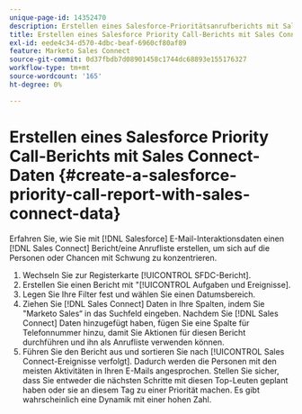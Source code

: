 ```yaml
---
unique-page-id: 14352470
description: Erstellen eines Salesforce-Prioritätsanrufberichts mit Sales Connect-Daten - Marketo-Dokumente - Produktdokumentation
title: Erstellen eines Salesforce Priority Call-Berichts mit Sales Connect-Daten
exl-id: eede4c34-d570-4dbc-beaf-6960cf80af89
feature: Marketo Sales Connect
source-git-commit: 0d37fbdb7d08901458c1744dc68893e155176327
workflow-type: tm+mt
source-wordcount: '165'
ht-degree: 0%

---
```


# Erstellen eines Salesforce Priority Call-Berichts mit Sales Connect-Daten {#create-a-salesforce-priority-call-report-with-sales-connect-data}

Erfahren Sie, wie Sie mit [!DNL Salesforce] E-Mail-Interaktionsdaten einen [!DNL Sales Connect] Bericht/eine Anrufliste erstellen, um sich auf die Personen oder Chancen mit Schwung zu konzentrieren.

1. Wechseln Sie zur Registerkarte [!UICONTROL SFDC-Bericht].
1. Erstellen Sie einen Bericht mit &quot;[!UICONTROL Aufgaben und Ereignisse].
1. Legen Sie Ihre Filter fest und wählen Sie einen Datumsbereich.
1. Ziehen Sie [!DNL Sales Connect] Daten in Ihre Spalten, indem Sie &quot;Marketo Sales“ in das Suchfeld eingeben. Nachdem Sie [!DNL Sales Connect] Daten hinzugefügt haben, fügen Sie eine Spalte für Telefonnummer hinzu, damit Sie Aktionen für diesen Bericht durchführen und ihn als Anrufliste verwenden können.
1. Führen Sie den Bericht aus und sortieren Sie nach [!UICONTROL Sales Connect-Ereignisse verfolgt]. Dadurch werden die Personen mit den meisten Aktivitäten in Ihren E-Mails angesprochen. Stellen Sie sicher, dass Sie entweder die nächsten Schritte mit diesen Top-Leuten geplant haben oder sie an diesem Tag zu einer Priorität machen. Es gibt wahrscheinlich eine Dynamik mit einer hohen Zahl.
